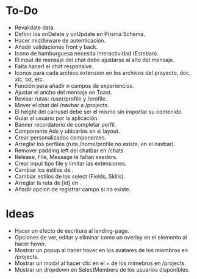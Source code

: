 # To-Do

- Revalidate data.
- Definir los onDelete y onUpdate en Prisma Schema.
- Hacer middleware de autenticación.
- Añadir validaciones front y back.
- Icono de hamburguesa necesita interactividad (Esteban).
- El input de mensaje del chat debe ajustarse al alto del mensaje.
- Falta hacerl el chat responsive.
- Iconos para cada archivo.extension en los archivos del proyecto, doc, xlc, txt, etc.
- Función para añadir n campos de experiencias.
- Ajustar el ancho del mensaje en Toast.
- Revisar rutas: /user/profile y /profile.
- Mover el chat del /navbar a /projects.
- El height del carrusel debe ser el mismo sin importar su contenido.
- Guiar al usuario por la aplicación.
- Banner recordatorio de completar perfil.
- Componente Ads y ubicarlos en el layout.
- Crear personalizados componentes.
- Arreglar los perfiles (ruta /home/profile no existe, en el navbar).
- Remover padding left del chatbar en /chats
- Release, File, Message le faltan seeders.
- Crear input tipo file y limitar las extensiones.
- Cambiar los estilos de <SelectedMembers>.
- Cambiar estilos de los select (Fields, Skills).
- Arreglar la ruta de [id] en <Breadcrumbs>.
- Añadir opcion de registrar campo si no existe.

# Ideas

- Hacer un efecto de escritura al landing-page.
- Opciones de ver, editar y eliminar como un overlay en el elemento al hacer hover.
- Mostrar un popup al hacer hover en los avatares de los miembros en /projects.
- Mostrar un modal al hacer clic en el + de los mimebros en /projects.
- Mostrar un dropdown en SelectMembers de los usuarios disponibles.